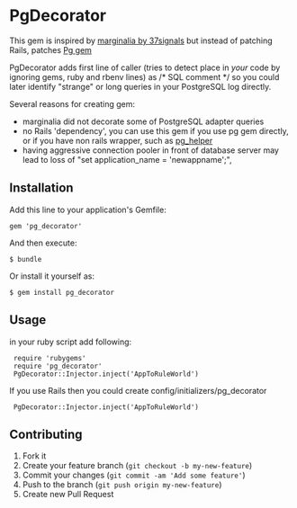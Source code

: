 # PgDecorator

This gem is inspired by [marginalia by 37signals](https://github.com/37signals/marginalia) but instead of patching
Rails, patches [Pg gem](https://bitbucket.org/ged/ruby-pg/wiki/Home)

PgDecorator adds first line of caller (tries to detect place in *your* code by ignoring gems, ruby and rbenv lines) as
/* SQL comment */ so you could later identify "strange" or long queries in your PostgreSQL log directly.

Several reasons for creating gem:

 * marginalia did not decorate some of PostgreSQL adapter queries
 * no Rails 'dependency', you can use this gem if you use pg gem directly, or if you have non rails wrapper, such as [pg_helper](https://github.com/webervin/pg_helper)
 * having aggressive connection pooler in front of database server may lead to loss of "set application_name = 'newappname';",

## Installation

Add this line to your application's Gemfile:

    gem 'pg_decorator'

And then execute:

    $ bundle

Or install it yourself as:

    $ gem install pg_decorator

## Usage

in your ruby script add following:

     require 'rubygems'
     require 'pg_decorator'
     PgDecorator::Injector.inject('AppToRuleWorld')

If you use Rails then you could create config/initializers/pg_decorator

     PgDecorator::Injector.inject('AppToRuleWorld')

## Contributing

1. Fork it
2. Create your feature branch (`git checkout -b my-new-feature`)
3. Commit your changes (`git commit -am 'Add some feature'`)
4. Push to the branch (`git push origin my-new-feature`)
5. Create new Pull Request
